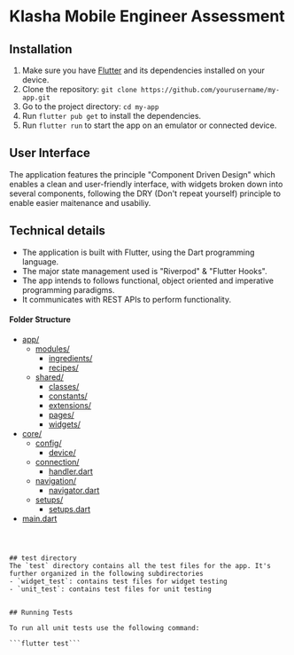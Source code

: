 # Klasha Mobile Engineer Assessment


## Installation
1. Make sure you have [Flutter](https://flutter.dev/docs/get-started/install) and its dependencies installed on your device.
2. Clone the repository: `git clone https://github.com/yourusername/my-app.git`
3. Go to the project directory: `cd my-app`
4. Run `flutter pub get` to install the dependencies.
5. Run `flutter run` to start the app on an emulator or connected device.


## User Interface
The application features the principle "Component Driven Design" which enables a clean and user-friendly interface, with widgets broken down into several components, following the DRY (Don't repeat yourself) principle to enable easier maitenance and usabiliy.

## Technical details
- The application is built with Flutter, using the Dart programming language.
- The major state management used is "Riverpod" & "Flutter Hooks".
- The app intends to follows functional, object oriented and imperative programming paradigms.
- It communicates with REST APIs to perform functionality.



#### Folder Structure

* [app/](./lib/app)
  * [modules/](./lib/app/modules)
    * [ingredients/](./lib/app/modules/ingredients)
    * [recipes/](./lib/app/modules/recipes)
  * [shared/](./lib/app/shared)
    * [classes/](./lib/app/shared/classes)
    * [constants/](./lib/app/shared/constants)
    * [extensions/](./lib/app/shared/extensions)
    * [pages/](./lib/app/shared/pages)
    * [widgets/](./lib/app/shared/widgets)
* [core/](./lib/core)
  * [config/](./lib/core/config)
    * [device/](./lib/core/config/device)
  * [connection/](./lib/core/connection)
    * [handler.dart](./lib/core/connection/handler.dart)
  * [navigation/](./lib/core/navigation)
    * [navigator.dart](./lib/core/navigation/navigator.dart)
  * [setups/](./lib/core/setups)
    * [setups.dart](./lib/core/setups/setups.dart)
* [main.dart](./lib/main.dart)



```



## test directory
The `test` directory contains all the test files for the app. It's further organized in the following subdirectories
- `widget_test`: contains test files for widget testing
- `unit_test`: contains test files for unit testing


## Running Tests 

To run all unit tests use the following command:

```flutter test```
